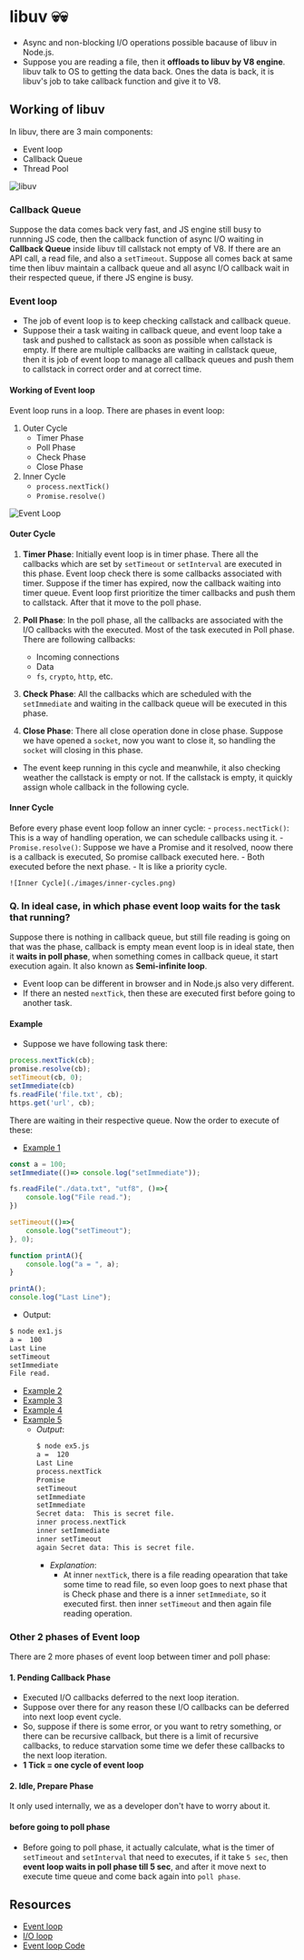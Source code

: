# libuv 💀💀
- Async and non-blocking I/O operations possible bacause of libuv in Node.js.
- Suppose you are reading a file, then it **offloads to libuv by V8 engine**. libuv talk to OS to getting the data back. Ones the data is back, it is libuv's job to take callback function and give it to V8.

## Working of libuv
In libuv, there are 3 main components:
- Event loop
- Callback Queue
- Thread Pool

![libuv](./images/libuv-arch.png)

### Callback Queue
Suppose the data comes back very fast, and JS engine still busy to runnning JS code, then the callback function of async I/O waiting in **Callback Queue** inside libuv till callstack not empty of V8. If there are an API call, a read file, and also a `setTimeout`. Suppose all comes back at same time then libuv maintain a callback queue and all async I/O callback wait in their respected queue, if there JS engine is busy.

### Event loop
- The job of event loop is to keep checking callstack and callback queue.
- Suppose their a task waiting in callback queue, and event loop take a task and pushed to callstack as soon as possible when callstack is empty. If there are multiple callbacks are waiting in callstack queue, then it is job of event loop to manage all callback queues and push them to callstack in correct order and at correct time.

#### Working of Event loop
Event loop runs in a loop. There are phases in event loop:
1. Outer Cycle
    - Timer Phase
    - Poll Phase
    - Check Phase
    - Close Phase
2. Inner Cycle
    - `process.nextTick()`
    - `Promise.resolve()`

![Event Loop](./images/event-loop-working.png)

#### Outer Cycle
1. **Timer Phase**: Initially event loop is in timer phase. There all the callbacks which are set by `setTimeout` or `setInterval` are executed in this phase. Event loop check there is some callbacks associated with timer. Suppose if the timer has expired, now the callback waiting into timer queue. Event loop first prioritize the timer callbacks and push them to callstack. After that it move to the poll phase.

2. **Poll Phase**: In the poll phase, all the callbacks are associated with the I/O callbacks with the executed. Most of the task executed in Poll phase. There are following callbacks:
    - Incoming connections
    - Data
    - `fs`, `crypto`, `http`, etc.

3. **Check Phase**: All the callbacks which are scheduled with the `setImmediate` and waiting in the callback queue will be executed in this phase.

4. **Close Phase**: There all close operation done in close phase. Suppose we have opened a `socket`, now you want to close it, so handling the `socket` will closing in this phase.

- The event keep running in this cycle and meanwhile, it also checking weather the callstack is empty or not. If the callstack is empty, it quickly assign whole callback in the following cycle.

#### Inner Cycle
Before every phase event loop follow an inner cycle:
    - `process.nectTick()`: This is a way of handling operation, we can schedule callbacks using it.
    - `Promise.resolve()`: Suppose we have a Promise and it resolved, noow there is a callback is executed, So promise callback executed here.
    - Both executed before the next phase.
    - It is like a priority cycle.

    ![Inner Cycle](./images/inner-cycles.png)

### Q. In ideal case, in which phase event loop waits for the  task that running?
Suppose there is nothing in callback queue, but still file reading is going on that was the phase, callback is empty mean event loop is in ideal state, then it **waits in poll phase**, when something comes in callback queue, it start execution again. It also known as **Semi-infinite loop**.
- Event loop can be different in browser and in Node.js also very different.
- If there an nested `nextTick`, then these are executed first before going to another task.

#### Example
- Suppose we have following task there:
```js
process.nextTick(cb);
promise.resolve(cb);
setTimeout(cb, 0);
setImmediate(cb)
fs.readFile('file.txt', cb);
https.get('url', cb);
```
There are waiting in their respective queue. Now the order to execute of these:

- [Example 1](./ex1.js)

```js
const a = 100;
setImmediate(()=> console.log("setImmediate"));

fs.readFile("./data.txt", "utf8", ()=>{
    console.log("File read.");
})

setTimeout(()=>{
    console.log("setTimeout");   
}, 0);

function printA(){
    console.log("a = ", a);
}

printA();
console.log("Last Line");
```
- Output:
```bash
$ node ex1.js
a =  100
Last Line
setTimeout
setImmediate
File read.
```
- [Example 2](./ex2.js)
- [Example 3](./ex3.js)
- [Example 4](./ex4.js)
- [Example 5](./ex5.js)
  - *Output*:
    ```bash
    $ node ex5.js
    a =  120
    Last Line
    process.nextTick
    Promise
    setTimeout
    setImmediate
    setImmediate
    Secret data:  This is secret file.
    inner process.nextTick
    inner setImmediate
    inner setTimeout
    again Secret data: This is secret file.
    ```
    - *Explanation*:
      - At inner `nextTick`, there is a file reading opearation that take some time to read file, so even loop goes to next phase that is Check phase and there is a inner `setImmediate`, so it executed first. then inner `setTimeout` and then again file reading operation.

### Other 2 phases of Event loop
There are 2 more phases of event loop between timer and poll phase:
#### 1. Pending Callback Phase
- Executed I/O callbacks deferred to the next loop iteration.
- Suppose over there for any reason these I/O callbacks can be deferred into next loop event cycle.
- So, suppose if there is some error, or you want to retry something, or there can be recursive callback, but there is a limit of recursive callbacks, to reduce starvation some time we defer these callbacks to the next loop iteration.
- **1 Tick = one cycle of event loop**

#### 2. **Idle, Prepare Phase**
It only used internally, we as a developer don't have to worry about it.

#### before going to poll phase
- Before going to poll phase, it actually calculate, what is the timer of `setTimeout` and `setInterval` that need to executes, if it take `5 sec`, then **event loop waits in poll phase till 5 sec**, and after it move next to execute time queue and come back again into `poll phase`.

## Resources
- [Event loop](https://nodejs.org/en/learn/asynchronous-work/event-loop-timers-and-nexttick)
- [I/O loop](https://docs.libuv.org/en/v1.x/loop.html)
- [Event loop Code](https://github.com/libuv/libuv/blob/v1.x/src/unix/core.c#L427)